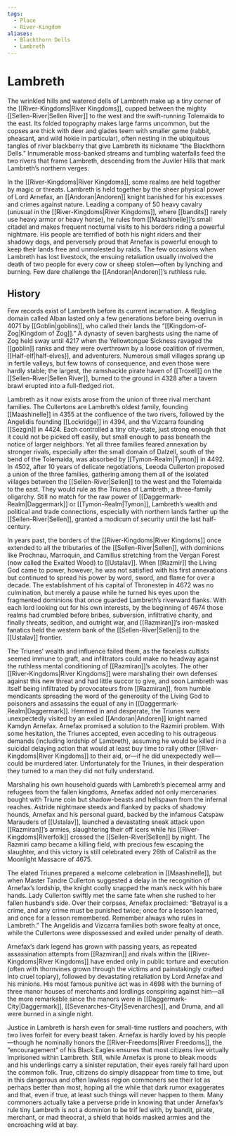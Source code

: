 ```yaml
---
tags:
  - Place
  - River-Kingdom
aliases:
  - Blackthorn Dells
  - Lambreth
---
```

# Lambreth
The wrinkled hills and watered dells of Lambreth make up a tiny corner of the [[River-Kingdoms|River Kingdoms]], cupped between the mighty [[Sellen-River|Sellen River]] to the west and the swift-running Tolemaida to the east. Its folded topography makes large farms uncommon, but the copses are thick with deer and glades teem with smaller game (rabbit, pheasant, and wild hokie in particular), often nesting in the ubiquitous tangles of river blackberry that give Lambreth its nickname “the Blackthorn Dells.” Innumerable moss-banked streams and tumbling waterfalls feed the two rivers that frame Lambreth, descending from the Juviler Hills that mark Lambreth’s northern verges.

In the [[River-Kingdoms|River Kingdoms]], some realms are held together by magic or threats. Lambreth is held together by the sheer physical power of Lord Arnefax, an [[Andoran|Andoren]] knight banished for his excesses and crimes against nature. Leading a company of 50 heavy cavalry (unusual in the [[River-Kingdoms|River Kingdoms]], where [[bandits]] rarely use heavy armor or heavy horse), he rules from [[Maashinelle]]’s small citadel and makes frequent nocturnal visits to his borders riding a powerful nightmare. His people are terrified of both his night riders and their shadowy dogs, and perversely proud that Arnefax is powerful enough to keep their lands free and unmolested by raids. The few occasions when Lambreth has lost livestock, the ensuing retaliation usually involved the death of two people for every cow or sheep stolen—often by lynching and burning. Few dare challenge the [[Andoran|Andoren]]’s ruthless rule.
## History
Few records exist of Lambreth before its current incarnation. A fledgling domain called Alban lasted only a few generations before being overrun in 4071 by [[Goblin|goblins]], who called their lands the “[[Kingdom-of-Zog|Kingdom of Zog]].” A dynasty of seven barghests using the name of Zog held sway until 4217 when the Yellowtongue Sickness ravaged the [[goblin]] ranks and they were overthrown by a loose coalition of rivermen, [[Half-elf|half-elves]], and adventurers. Numerous small villages sprang up in fertile valleys, but few towns of consequence, and even those were hardly stable; the largest, the ramshackle pirate haven of [[Troxell]] on the [[Sellen-River|Sellen River]], burned to the ground in 4328 after a tavern brawl erupted into a full-fledged riot.

Lambreth as it now exists arose from the union of three rival merchant families. The Cullertons are Lambreth’s oldest family, founding [[Maashinelle]] in 4355 at the confluence of the two rivers, followed by the Angelidis founding [[Lockridge]] in 4394, and the Vizcarra founding [[Sezgin]] in 4424. Each controlled a tiny city-state, just strong enough that it could not be picked off easily, but small enough to pass beneath the notice of larger neighbors. Yet all three families feared annexation by stronger rivals, especially after the small domain of Dalzell, south of the bend of the Tolemaida, was absorbed by [[Tymon-Realm|Tymon]] in 4492. In 4502, after 10 years of delicate negotiations, Leeoda Cullerton proposed a union of the three families, gathering among them all of the isolated villages between the [[Sellen-River|Sellen]] to the west and the Tolemaida to the east. They would rule as the Triunes of Lambreth, a three-family oligarchy. Still no match for the raw power of [[Daggermark-Realm|Daggermark]] or [[Tymon-Realm|Tymon]], Lambreth’s wealth and political and trade connections, especially with northern lands farther up the [[Sellen-River|Sellen]], granted a modicum of security until the last half-century.

In years past, the borders of the [[River-Kingdoms|River Kingdoms]] once extended to all the tributaries of the [[Sellen-River|Sellen]], with dominions like Prochnau, Marroquin, and Camillus stretching from the Vergan Forest (now called the Exalted Wood) to [[Ustalav]]. When [[Razmir]] the Living God came to power, however, he was not satisfied with his first annexations but continued to spread his power by word, sword, and flame for over a decade. The establishment of his capital of Thronestep in 4672 was no culmination, but merely a pause while he turned his eyes upon the fragmented dominions that once guarded Lambreth’s riverward flanks. With each lord looking out for his own interests, by the beginning of 4674 those realms had crumbled before bribes, subversion, infiltrative charity, and finally threats, sedition, and outright war, and [[Razmiran]]’s iron-masked fanatics held the western bank of the [[Sellen-River|Sellen]] to the [[Ustalav]] frontier.

The Triunes’ wealth and influence failed them, as the faceless cultists seemed immune to graft, and infiltrators could make no headway against the ruthless mental conditioning of [[Razmiran]]’s acolytes. The other [[River-Kingdoms|River Kingdoms]] were marshaling their own defenses against this new threat and had little succor to give, and soon Lambreth was itself being infiltrated by provocateurs from [[Razmiran]], from humble mendicants spreading the word of the generosity of the Living God to poisoners and assassins the equal of any in [[Daggermark-Realm|Daggermark]]. Hemmed in and desperate, the Triunes were unexpectedly visited by an exiled [[Andoran|Andoren]] knight named Kamdyn Arnefax. Arnefax promised a solution to the Razmiri problem. With some hesitation, the Triunes accepted, even acceding to his outrageous demands (including lordship of Lambreth), assuming he would be killed in a suicidal delaying action that would at least buy time to rally other [[River-Kingdoms|River Kingdoms]] to their aid, or—if he did unexpectedly well—could be murdered later. Unfortunately for the Triunes, in their desperation they turned to a man they did not fully understand.

Marshaling his own household guards with Lambreth’s piecemeal army and refugees from the fallen kingdoms, Arnefax added not only mercenaries bought with Triune coin but shadow-beasts and hellspawn from the infernal reaches. Astride nightmare steeds and flanked by packs of shadowy hounds, Arnefax and his personal guard, backed by the infamous Catspaw Marauders of [[Ustalav]], launched a devastating sneak attack upon [[Razmiran]]’s armies, slaughtering their off icers while his [[River-Kingdoms|Riverfolk]] crossed the [[Sellen-River|Sellen]] by night. The Razmiri camp became a killing field, with precious few escaping the slaughter, and this victory is still celebrated every 26th of Calistril as the Moonlight Massacre of 4675.

The elated Triunes prepared a welcome celebration in [[Maashinelle]], but when Master Tandre Cullerton suggested a delay in the recognition of Arnefax’s lordship, the knight coolly snapped the man’s neck with his bare hands. Lady Cullerton swiftly met the same fate when she rushed to her fallen husband’s side. Over their corpses, Arnefax proclaimed: “Betrayal is a crime, and any crime must be punished twice; once for a lesson learned, and once for a lesson remembered. Remember always who rules in Lambreth.” The Angelidis and Vizcarra families both swore fealty at once, while the Cullertons were dispossessed and exiled under penalty of death.

Arnefax’s dark legend has grown with passing years, as repeated assassination attempts from [[Razmiran]] and rivals within the [[River-Kingdoms|River Kingdoms]] have ended only in public torture and execution (often with thornvines grown through the victims and painstakingly crafted into cruel topiary), followed by devastating retaliation by Lord Arnefax and his minions. His most famous punitive act was in 4698 with the burning of three manor houses of merchants and lordlings conspiring against him—all the more remarkable since the manors were in [[Daggermark-City|Daggermark]], [[Sevenarches-City|Sevenarches]], and Druma, and all were burned in a single night.

Justice in Lambreth is harsh even for small-time rustlers and poachers, with two lives forfeit for every beast taken. Arnefax is hardly loved by his people—though he nominally honors the [[River-Freedoms|River Freedoms]], the “encouragement” of his Black Eagles ensures that most citizens live virtually imprisoned within Lambreth. Still, while Arnefax is prone to bleak moods and his underlings carry a sinister reputation, their eyes rarely fall hard upon the common folk. True, citizens do simply disappear from time to time, but in this dangerous and often lawless region commoners see their lot as perhaps better than most, hoping all the while that dark rumor exaggerates and that, even if true, at least such things will never happen to them. Many commoners actually take a perverse pride in knowing that under Arnefax’s rule tiny Lambreth is not a dominion to be trif led with, by bandit, pirate, merchant, or mad theocrat, a shield that holds masked armies and the encroaching wild at bay.